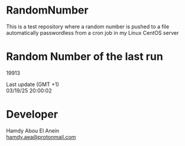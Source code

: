 # RandomNumber    
This is a test repository where a random number is pushed to a file automatically passwordless from a cron job in my Linux CentOS server    
# Random Number of the last run   
19913
      
Last update (GMT +1)    
03/19/25 20:00:02
# Developer    
Hamdy Abou El Anein   
hamdy.aea@protonmail.com
